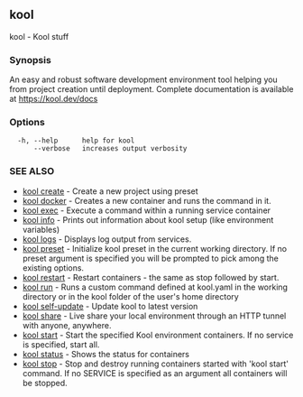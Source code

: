 ## kool

kool - Kool stuff

### Synopsis

An easy and robust software development environment
tool helping you from project creation until deployment.
Complete documentation is available at https://kool.dev/docs

### Options

```
  -h, --help      help for kool
      --verbose   increases output verbosity
```

### SEE ALSO

* [kool create](kool-create)	 - Create a new project using preset
* [kool docker](kool-docker)	 - Creates a new container and runs the command in it.
* [kool exec](kool-exec)	 - Execute a command within a running service container
* [kool info](kool-info)	 - Prints out information about kool setup (like environment variables)
* [kool logs](kool-logs)	 - Displays log output from services.
* [kool preset](kool-preset)	 - Initialize kool preset in the current working directory. If no preset argument is specified you will be prompted to pick among the existing options.
* [kool restart](kool-restart)	 - Restart containers - the same as stop followed by start.
* [kool run](kool-run)	 - Runs a custom command defined at kool.yaml in the working directory or in the kool folder of the user's home directory
* [kool self-update](kool-self-update)	 - Update kool to latest version
* [kool share](kool-share)	 - Live share your local environment through an HTTP tunnel with anyone, anywhere.
* [kool start](kool-start)	 - Start the specified Kool environment containers. If no service is specified, start all.
* [kool status](kool-status)	 - Shows the status for containers
* [kool stop](kool-stop)	 - Stop and destroy running containers started with 'kool start' command. If no SERVICE is specified as an argument all containers will be stopped.

